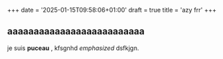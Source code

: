+++
date = '2025-01-15T09:58:06+01:00'
draft = true
title = 'azy frr'
+++
## aaaaaaaaaaaaaaaaaaaaaaaaaa

je suis **puceau** , kfsgnhd *emphasized* dsfkjgn.